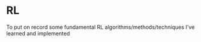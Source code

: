 # RL
To put on record some fundamental RL algorithms/methods/techniques I've learned and implemented
